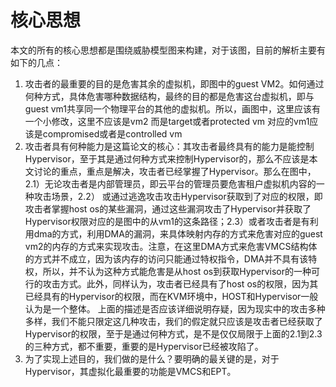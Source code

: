 # 核心思想 #
本文的所有的核心思想都是围绕威胁模型图来构建，对于该图，目前的解析主要有如下的几点：
1. 攻击者的最重要的目的是危害其余的虚拟机，即图中的guest VM2。如何通过何种方式，具体危害哪种数据结构，最终的目的都是危害这台虚拟机，即与guest vm1共享同一个物理平台的其他的虚拟机。所以，画图中，这里应该有一个小修改，这里不应该是vm2 而是target或者protected vm 对应的vm1应该是compromised或者是controlled vm
2. 攻击者具有何种能力是这篇论文的核心：其攻击者最终具有的能力是能控制Hypervisor，至于其是通过何种方式来控制Hypervisor的，那么不应该是本文讨论的重点，重点是解决，攻击者已经掌握了Hypervisor。那么在图中，2.1）无论攻击者是内部管理员，即云平台的管理员要危害租户虚拟机内容的一种攻击场景，2.2） 或通过逃逸攻击攻击Hypervisor获取到了对应的权限，即攻击者掌握host os的某些漏洞，通过这些漏洞攻击了Hypervisor并获取了Hypervisor权限对应的是图中的从vm1的这条路径；2.3）或者攻击者是有利用dma的方式，利用DMA的漏洞，来具体映射内存的方式来危害对应的guest vm2的内存的方式来实现攻击。注意，在这里DMA方式来危害VMCS结构体的方式并不成立，因为该内存的访问只能通过特权指令，DMA并不具有该特权，所以，并不认为这种方式能危害是从host os到获取Hypervisor的一种可行的攻击方式。此外，同样认为，攻击者已经具有了host os的权限，因为其已经具有的Hypervisor的权限，而在KVM环境中，HOST和Hypervisor一般认为是一个整体。
上面的描述是否应该详细说明存疑，因为现实中的攻击多种多样，我们不能只限定这几种攻击，我们的假定就只应该是攻击者已经获取了Hypervisor的权限，至于是通过何种方式，是不是仅仅局限于上面的2.1到2.3的三种方式，都不重要，重要的是Hypervisor已经被攻陷了。
3. 为了实现上述目的，我们做的是什么？要明确的最关键的是，对于Hypervisor，其虚拟化最重要的功能是VMCS和EPT。